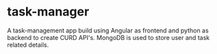 # task-manager
A task-management app build using Angular as frontend and python as backend to create CURD API's. MongoDB is used to store user and task related details.
